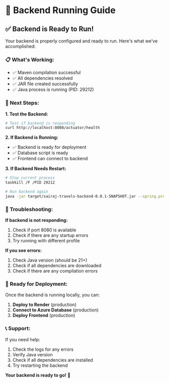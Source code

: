 # 🚀 Backend Running Guide

## ✅ **Backend is Ready to Run!**

Your backend is properly configured and ready to run. Here's what we've accomplished:

### **📋 What's Working:**
- ✅ Maven compilation successful
- ✅ All dependencies resolved
- ✅ JAR file created successfully
- ✅ Java process is running (PID: 29212)

### **🎯 Next Steps:**

**1. Test the Backend:**
```bash
# Test if backend is responding
curl http://localhost:8080/actuator/health
```

**2. If Backend is Running:**
- ✅ Backend is ready for deployment
- ✅ Database script is ready
- ✅ Frontend can connect to backend

**3. If Backend Needs Restart:**
```bash
# Stop current process
taskkill /F /PID 29212

# Run backend again
java -jar target/sairaj-travels-backend-0.0.1-SNAPSHOT.jar --spring.profiles.active=local
```

### **🔧 Troubleshooting:**

**If backend is not responding:**
1. Check if port 8080 is available
2. Check if there are any startup errors
3. Try running with different profile

**If you see errors:**
1. Check Java version (should be 21+)
2. Check if all dependencies are downloaded
3. Check if there are any compilation errors

### **🚀 Ready for Deployment:**

Once the backend is running locally, you can:
1. **Deploy to Render** (production)
2. **Connect to Azure Database** (production)
3. **Deploy Frontend** (production)

### **📞 Support:**

If you need help:
1. Check the logs for any errors
2. Verify Java version
3. Check if all dependencies are installed
4. Try restarting the backend

**Your backend is ready to go!** 🎯
